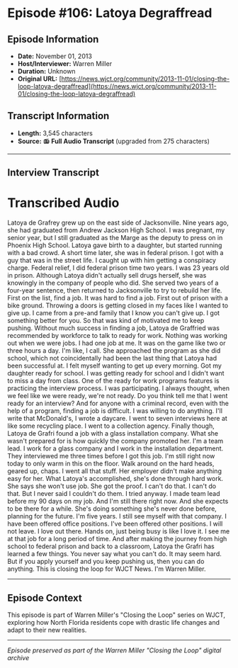 # Episode #106: Latoya Degraffread



## Episode Information

- **Date:** November 01, 2013
- **Host/Interviewer:** Warren Miller
- **Duration:** Unknown
- **Original URL:** [https://news.wjct.org/community/2013-11-01/closing-the-loop-latoya-degraffread](https://news.wjct.org/community/2013-11-01/closing-the-loop-latoya-degraffread)

## Transcript Information

- **Length:** 3,545 characters
- **Source:** 📻 **Full Audio Transcript** (upgraded from 275 characters)

---

## Interview Transcript

# Transcribed Audio
Latoya de Grafrey grew up on the east side of Jacksonville. Nine years ago, she had graduated from Andrew Jackson High School. I was pregnant, my senior year, but I still graduated as the Marge as the deputy to press on in Phoenix High School. Latoya gave birth to a daughter, but started running with a bad crowd. A short time later, she was in federal prison. I got with a guy that was in the street life. I caught up with him getting a conspiracy charge. Federal relief, I did federal prison time two years. I was 23 years old in prison. Although Latoya didn't actually sell drugs herself, she was knowingly in the company of people who did. She served two years of a four-year sentence, then returned to Jacksonville to try to rebuild her life. First on the list, find a job. It was hard to find a job. First out of prison with a bike ground. Throwing a doors is getting closed in my faces like I wanted to give up. I came from a pre-and family that I know you can't give up. I got something better for you. So that was kind of motivated me to keep pushing. Without much success in finding a job, Latoya de Graffried was recommended by workforce to talk to ready for work. Nothing was working out when we were jobs. I had one job at me. It was on the game like two or three hours a day. I'm like, I call. She approached the program as she did school, which not coincidentally had been the last thing that Latoya had been successful at. I felt myself wanting to get up every morning. Got my daughter ready for school. I was getting ready for school and I didn't want to miss a day from class. One of the ready for work programs features is practicing the interview process. I was participating. I always thought, when we feel like we were ready, we're not ready. Do you think tell me that I went ready for an interview? And for anyone with a criminal record, even with the help of a program, finding a job is difficult. I was willing to do anything. I'll write that McDonald's, I wrote a daycare. I went to seven interviews here at like some recycling place. I went to a collection agency. Finally though, Latoya de Grafri found a job with a glass installation company. What she wasn't prepared for is how quickly the company promoted her. I'm a team lead. I work for a glass company and I work in the installation department. They interviewed me three times before I got this job. I'm still right now today to only warm in this on the floor. Walk around on the hard heads, geared up, chaps. I went all that stuff. Her employer didn't make anything easy for her. What Latoya's accomplished, she's done through hard work. She says she won't use job. She got the proof. I can't do that. I can't do that. But I never said I couldn't do them. I tried anyway. I made team lead before my 90 days on my job. And I'm still there right now. And she expects to be there for a while. She's doing something she's never done before, planning for the future. I'm five years. I still see myself with that company. I have been offered office positions. I've been offered other positions. I will not leave. I love out there. Hands on, just being busy is like I love it. I see me at that job for a long period of time. And after making the journey from high school to federal prison and back to a classroom, Latoya the Grafri has learned a few things. You never say what you can't do. It may seem hard. But if you apply yourself and you keep pushing us, then you can do anything. This is closing the loop for WJCT News. I'm Warren Miller.

---

## Episode Context

This episode is part of Warren Miller's "Closing the Loop" series on WJCT, exploring how North Florida residents cope with drastic life changes and adapt to their new realities.



---

*Episode preserved as part of the Warren Miller "Closing the Loop" digital archive*
